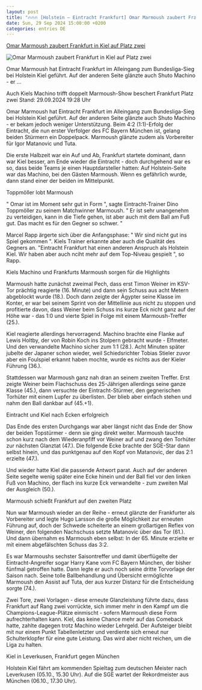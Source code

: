```yaml
---
layout: post
title: "🔥🔥🔥 [Holstein – Eintracht Frankfurt] Omar Marmoush zaubert Frankfurt in Kiel auf Platz zwei"
date: Sun, 29 Sep 2024 15:00:00 +0200
categories: entries DE
---
```

[Omar Marmoush zaubert Frankfurt in Kiel auf Platz zwei](https://www.sportschau.de/fussball/bundesliga/marmoush-show-beschert-frankfurt-platz-zwei,bundesliga-ksv-sge-100.html)

![Omar Marmoush zaubert Frankfurt in Kiel auf Platz zwei](https://images.sportschau.de/image/c7daa14a-e51b-4174-a269-cff536b719c0/AAABkj5SQEs/AAABkZLhkrw/16x9-1280/omar-marmoush-112.jpg)

Omar Marmoush hat Eintracht Frankfurt im Alleingang zum Bundesliga-Sieg bei Holstein Kiel geführt. Auf der anderen Seite glänzte auch Shuto Machino - er ...

Auch Kiels Machino trifft doppelt Marmoush-Show beschert Frankfurt Platz zwei Stand: 29.09.2024 19:28 Uhr

Omar Marmoush hat Eintracht Frankfurt im Alleingang zum Bundesliga-Sieg bei Holstein Kiel geführt. Auf der anderen Seite glänzte auch Shuto Machino - er bekam jedoch weniger Unterstützung. Beim 4:2 (1:1)-Erfolg der Eintracht, die nun erster Verfolger des FC Bayern München ist, gelang beiden Stürmern ein Doppelpack. Marmoush glänzte zudem als Vorbereiter für Igor Matanovic und Tuta.

Die erste Halbzeit war ein Auf und Ab, Frankfurt startete dominant, dann war Kiel besser, am Ende wieder die Eintracht - doch durchgehend war es so, dass beide Teams je einen Hauptdarsteller hatten: Auf Holstein-Seite war das Machino, bei den Gästen Marmoush. Wenn es gefährlich wurde, dann stand einer der beiden im Mittelpunkt.

Toppmöller lobt Marmoush

" Omar ist im Moment sehr gut in Form ", sagte Eintracht-Trainer Dino Toppmöller zu seinem Matchwinner Marmoush. " Er ist sehr unangenehm zu verteidigen, kann in die Tiefe gehen, ist aber auch mit dem Ball am Fuß gut. Das macht es für den Gegner so schwer. "

Marcel Rapp ärgerte sich über die Anfangsphase: " Wir sind nicht gut ins Spiel gekommen ". Kiels Trainer erkannte aber auch die Qualität des Gegners an. "Eintracht Frankfurt hat einen anderen Anspruch als Holstein Kiel. Wir haben aber auch nciht mehr auf dem Top-Niveau gespielt ", so Rapp.

Kiels Machino und Frankfurts Marmoush sorgen für die Highlights

Marmoush hatte zunächst zweimal Pech, dass erst Timon Weiner im KSV-Tor prächtig reagierte (16. Minute) und dann sein Schuss aus acht Metern abgeblockt wurde (18.). Doch dann zeigte der Ägypter seine Klasse im Konter, er war bei seinem Sprint von der Mittellinie aus nicht zu stoppen und profitierte davon, dass Weiner beim Schuss ins kurze Eck nicht ganz auf der Höhe war - das 1:0 und vierte Spiel in Folge mit einem Marmoush-Treffer (25.).

Kiel reagierte allerdings hervorragend. Machino brachte eine Flanke auf Lewis Holtby, der von Robin Koch ins Stolpern gebracht wurde - Elfmeter. Und den verwandelte Machino sicher zum 1:1 (28.). Acht Minuten später jubelte der Japaner schon wieder, weil Schiedsrichter Tobias Stieler zuvor aber ein Foulspiel erkannt haben mochte, wurde es nichts aus der Kieler Führung (36.).

Stattdessen war Marmoush ganz nah dran an seinem zweiten Treffer. Erst zeigte Weiner beim Flachschuss des 25-Jährigen allerdings seine ganze Klasse (45.), dann versuchte der Eintracht-Stürmer, den gegnerischen Torhüter mit einem Lupfer zu überlisten. Der blieb aber einfach stehen und nahm den Ball dankbar auf (45.+1).

Eintracht und Kiel nach Ecken erfolgreich

Das Ende des ersten Durchgangs war aber längst nicht das Ende der Show der beiden Topstürmer - denn sie ging direkt weiter. Marmoush tauchte schon kurz nach dem Wiederanpfiff vor Weiner auf und zwang den Torhüter zur nächsten Glanztat (47.). Die folgende Ecke brachte der SGE-Star dann selbst hinein, und das punktgenau auf den Kopf von Matanovic, der das 2:1 erzielte (47.).

Und wieder hatte Kiel die passende Antwort parat. Auch auf der anderen Seite segelte wenig später eine Ecke hinein und der Ball fiel vor den linken Fuß von Machino, der flach ins kurze Eck verwandelte - zum zweiten Mal der Ausgleich (50.).

Marmoush schießt Frankfurt auf den zweiten Platz

Nun war Marmoush wieder an der Reihe - erneut glänzte der Frankfurter als Vorbereiter und legte Hugo Larsson die große Möglichkeit zur erneuten Führung auf, doch der Schwede scheiterte an einem großartigen Reflex von Weiner, den folgenden Nachschuss setzte Matanovic über das Tor (61.). Und dann übernahm es Marmoush eben selbst: In der 65. Minute erzielte er mit einem abgefälschten Schuss das 3:2.

Es war Marmoushs sechster Saisontreffer und damit überflügelte der Eintracht-Angreifer sogar Harry Kane vom FC Bayern München, der bisher fünfmal getroffen hatte. Dann legte er auch noch seine dritte Torvorlage der Saison nach. Seine tolle Ballbehandlung und Übersicht ermöglichte Marmoush den Assist auf Tuta, der aus kurzer Distanz für die Entscheidung sorgte (74.).

Zwei Tore, zwei Vorlagen - diese erneute Glanzleistung führte dazu, dass Frankfurt auf Rang zwei vorrückte, sich immer mehr in den Kampf um die Champions-League-Plätze einmischt - sofern Marmoush diese Form aufrechterhalten kann. Kiel, das keine Chance mehr auf das Comeback hatte, zahlte dagegen trotz Machino wieder Lehrgeld. Der Aufsteiger bleibt mit nur einem Punkt Tabellenletzter und verdiente sich erneut nur Schulterklopfer für eine gute Leistung. Das wird aber nicht reichen, um die Liga zu halten.

Kiel in Leverkusen, Frankfurt gegen München

Holstein Kiel fährt am kommenden Spieltag zum deutschen Meister nach Leverkusen (05.10., 15.30 Uhr). Auf die SGE wartet der Rekordmeister aus München (06.10., 17.30 Uhr).

